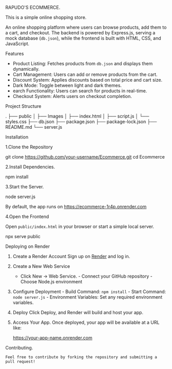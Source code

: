  RAPUDO'S ECOMMERCE.

 This is a simple online shopping store. 

An online shopping platform where users can browse products, add them to a cart, and checkout. The backend is powered by Express.js, serving a mock database (`db.json`), while the frontend is built with HTML, CSS, and JavaScript.

 Features

- Product Listing: Fetches products from `db.json` and displays them dynamically.
- Cart Management: Users can add or remove products from the cart.
- Discount System: Applies discounts based on total price and cart size.
- Dark Mode: Toggle between light and dark themes.
- earch Functionality: Users can search for products in real-time.
- Checkout System: Alerts users on checkout completion.

Project Structure

.
├── public
│   ├── Images
│   ├── index.html
│   ├── script.js
│   └── styles.css
├── db.json
├── package.json
├── package-lock.json
├── README.md
└── server.js


Installation

 1.Clone the Repository

   git clone https://github.com/your-username/Ecommerce.git
   cd Ecommerce


 2.Install Dependencies.

   npm install


 3.Start the Server.

   node server.js

   By default, the app runs on https://ecommerce-1r4p.onrender.com

 4.Open the Frontend

   Open `public/index.html` in your browser or start a simple local server.

  npx serve public


Deploying on Render

  1. Create a Render Account
      Sign up on [Render](https://render.com/) and log in.

  2. Create a New Web Service
     - Click New → Web Service.
    - Connect your GitHub repository
    - Choose Node.js environment

  3. Configure Deployment
    - Build Command: `npm install`
    - Start Command: `node server.js`
    - Environment Variables: Set any required environment        variables.

  4. Deploy
     Click Deploy, and Render will build and host your app.

  5. Access Your App.
        Once deployed, your app will be available at a URL like:

        https://your-app-name.onrender.com


Contributing.

    Feel free to contribute by forking the repository and submitting a pull request!



